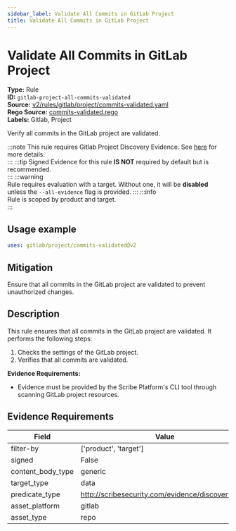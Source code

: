 ```yaml
---
sidebar_label: Validate All Commits in GitLab Project
title: Validate All Commits in GitLab Project
---  
```

# Validate All Commits in GitLab Project  
**Type:** Rule  
**ID:** `gitlab-project-all-commits-validated`  
**Source:** [v2/rules/gitlab/project/commits-validated.yaml](https://github.com/scribe-public/sample-policies/blob/main/v2/rules/gitlab/project/commits-validated.yaml)  
**Rego Source:** [commits-validated.rego](https://github.com/scribe-public/sample-policies/blob/main/v2/rules/gitlab/project/commits-validated.rego)  
**Labels:** Gitlab, Project  

Verify all commits in the GitLab project are validated.

:::note 
This rule requires Gitlab Project Discovery Evidence. See [here](/docs/platforms/discover#gitlab-discovery) for more details.  
::: 
:::tip 
Signed Evidence for this rule **IS NOT** required by default but is recommended.  
::: 
:::warning  
Rule requires evaluation with a target. Without one, it will be **disabled** unless the `--all-evidence` flag is provided.
::: 
:::info  
Rule is scoped by product and target.  
:::  

## Usage example

```yaml
uses: gitlab/project/commits-validated@v2
```

## Mitigation  
Ensure that all commits in the GitLab project are validated to prevent unauthorized changes.


## Description  
This rule ensures that all commits in the GitLab project are validated.
It performs the following steps:

1. Checks the settings of the GitLab project.
2. Verifies that all commits are validated.

**Evidence Requirements:**
- Evidence must be provided by the Scribe Platform's CLI tool through scanning GitLab project resources.

## Evidence Requirements  
| Field | Value |
|-------|-------|
| filter-by | ['product', 'target'] |
| signed | False |
| content_body_type | generic |
| target_type | data |
| predicate_type | http://scribesecurity.com/evidence/discovery/v0.1 |
| asset_platform | gitlab |
| asset_type | repo |

